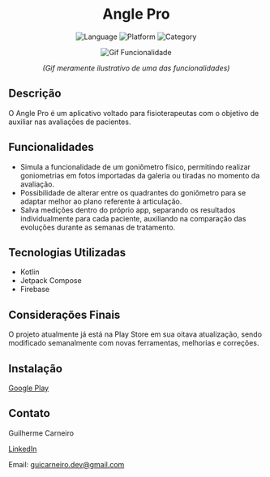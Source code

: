 <div align="center">
  
# Angle Pro

![Language](https://img.shields.io/badge/Language-Kotlin-orange)
![Platform](https://img.shields.io/badge/Platform-Android-green)
![Category](https://img.shields.io/badge/Category-Health-blue)

![Gif Funcionalidade](https://imgur.com/0QSDGyv.gif)

*(Gif meramente ilustrativo de uma das funcionalidades)*

</div>

## Descrição

O Angle Pro é um aplicativo voltado para fisioterapeutas com o objetivo de auxiliar nas avaliações de pacientes.

## Funcionalidades

- Simula a funcionalidade de um goniômetro físico, permitindo realizar goniometrias em fotos importadas da galeria ou tiradas no momento da avaliação.
- Possibilidade de alterar entre os quadrantes do goniômetro para se adaptar melhor ao plano referente à articulação.
- Salva medições dentro do próprio app, separando os resultados individualmente para cada paciente, auxiliando na comparação das evoluções durante as semanas de tratamento.

## Tecnologias Utilizadas

- Kotlin
- Jetpack Compose
- Firebase

## Considerações Finais

O projeto atualmente já está na Play Store em sua oitava atualização, sendo modificado semanalmente com novas ferramentas, melhorias e correções.

## Instalação

[Google Play](https://play.google.com/store/apps/details?id=com.guicarneirodev.goniometro)

## Contato

Guilherme Carneiro

[LinkedIn](https://www.linkedin.com/in/guicarneiro1)

Email: guicarneiro.dev@gmail.com
